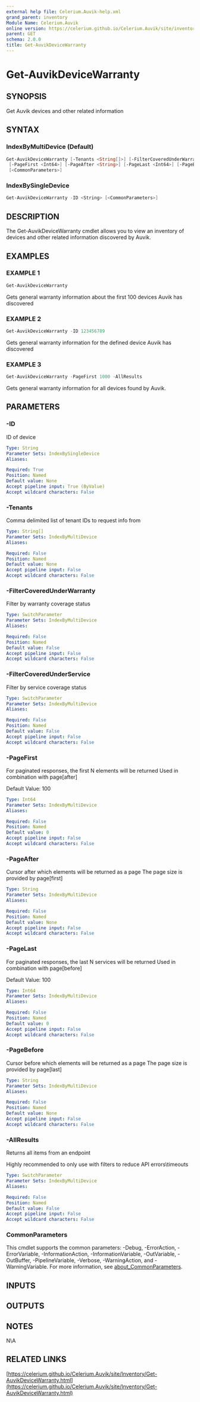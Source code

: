 ```yaml
---
external help file: Celerium.Auvik-help.xml
grand_parent: inventory
Module Name: Celerium.Auvik
online version: https://celerium.github.io/Celerium.Auvik/site/inventory/Get-AuvikDeviceWarranty.html
parent: GET
schema: 2.0.0
title: Get-AuvikDeviceWarranty
---
```


# Get-AuvikDeviceWarranty

## SYNOPSIS
Get Auvik devices and other related information

## SYNTAX

### IndexByMultiDevice (Default)
```powershell
Get-AuvikDeviceWarranty [-Tenants <String[]>] [-FilterCoveredUnderWarranty] [-FilterCoveredUnderService]
 [-PageFirst <Int64>] [-PageAfter <String>] [-PageLast <Int64>] [-PageBefore <String>] [-AllResults]
 [<CommonParameters>]
```

### IndexBySingleDevice
```powershell
Get-AuvikDeviceWarranty -ID <String> [<CommonParameters>]
```

## DESCRIPTION
The Get-AuvikDeviceWarranty cmdlet allows you to view an inventory of
devices and other related information discovered by Auvik.

## EXAMPLES

### EXAMPLE 1
```powershell
Get-AuvikDeviceWarranty
```

Gets general warranty information about the first 100 devices
Auvik has discovered

### EXAMPLE 2
```powershell
Get-AuvikDeviceWarranty -ID 123456789
```

Gets general warranty information for the defined device
Auvik has discovered

### EXAMPLE 3
```powershell
Get-AuvikDeviceWarranty -PageFirst 1000 -AllResults
```

Gets general warranty information for all devices found by Auvik.

## PARAMETERS

### -ID
ID of device

```yaml
Type: String
Parameter Sets: IndexBySingleDevice
Aliases:

Required: True
Position: Named
Default value: None
Accept pipeline input: True (ByValue)
Accept wildcard characters: False
```

### -Tenants
Comma delimited list of tenant IDs to request info from

```yaml
Type: String[]
Parameter Sets: IndexByMultiDevice
Aliases:

Required: False
Position: Named
Default value: None
Accept pipeline input: False
Accept wildcard characters: False
```

### -FilterCoveredUnderWarranty
Filter by warranty coverage status

```yaml
Type: SwitchParameter
Parameter Sets: IndexByMultiDevice
Aliases:

Required: False
Position: Named
Default value: False
Accept pipeline input: False
Accept wildcard characters: False
```

### -FilterCoveredUnderService
Filter by service coverage status

```yaml
Type: SwitchParameter
Parameter Sets: IndexByMultiDevice
Aliases:

Required: False
Position: Named
Default value: False
Accept pipeline input: False
Accept wildcard characters: False
```

### -PageFirst
For paginated responses, the first N elements will be returned
Used in combination with page\[after\]

Default Value: 100

```yaml
Type: Int64
Parameter Sets: IndexByMultiDevice
Aliases:

Required: False
Position: Named
Default value: 0
Accept pipeline input: False
Accept wildcard characters: False
```

### -PageAfter
Cursor after which elements will be returned as a page
The page size is provided by page\[first\]

```yaml
Type: String
Parameter Sets: IndexByMultiDevice
Aliases:

Required: False
Position: Named
Default value: None
Accept pipeline input: False
Accept wildcard characters: False
```

### -PageLast
For paginated responses, the last N services will be returned
Used in combination with page\[before\]

Default Value: 100

```yaml
Type: Int64
Parameter Sets: IndexByMultiDevice
Aliases:

Required: False
Position: Named
Default value: 0
Accept pipeline input: False
Accept wildcard characters: False
```

### -PageBefore
Cursor before which elements will be returned as a page
The page size is provided by page\[last\]

```yaml
Type: String
Parameter Sets: IndexByMultiDevice
Aliases:

Required: False
Position: Named
Default value: None
Accept pipeline input: False
Accept wildcard characters: False
```

### -AllResults
Returns all items from an endpoint

Highly recommended to only use with filters to reduce API errors\timeouts

```yaml
Type: SwitchParameter
Parameter Sets: IndexByMultiDevice
Aliases:

Required: False
Position: Named
Default value: False
Accept pipeline input: False
Accept wildcard characters: False
```

### CommonParameters
This cmdlet supports the common parameters: -Debug, -ErrorAction, -ErrorVariable, -InformationAction, -InformationVariable, -OutVariable, -OutBuffer, -PipelineVariable, -Verbose, -WarningAction, and -WarningVariable. For more information, see [about_CommonParameters](http://go.microsoft.com/fwlink/?LinkID=113216).

## INPUTS

## OUTPUTS

## NOTES
N\A

## RELATED LINKS

[https://celerium.github.io/Celerium.Auvik/site/Inventory/Get-AuvikDeviceWarranty.html](https://celerium.github.io/Celerium.Auvik/site/Inventory/Get-AuvikDeviceWarranty.html)

